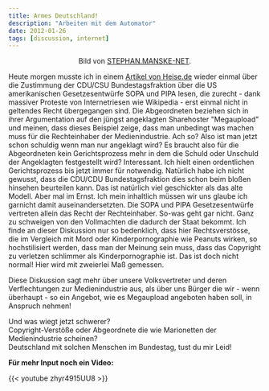 ```yaml
---
title: Armes Deutschland!
description: "Arbeiten mit dem Automator"
date: 2012-01-26
tags: [discussion, internet]
---
```


<center>
	<figure>
		<a href="/assets/images/2012-01-26/vuvuzela.jpg"><img src="/assets/images/2012-01-26/vuvuzela.jpg" alt=""></a>
		<figcaption>Bild von <a href="http://blog.stephan.manske-net.de/uploads/artikel/vuvuverbot.jpg">STEPHAN.MANSKE-NET</a>.</figcaption>
	</figure>
</center>

Heute morgen musste ich in einem [Artikel von
Heise.de](http://www.heise.de/newsticker/meldung/Megaupload-CDU-CSU-verteidigt-Notwendigkeit-von-SOPA-1422056.html) wieder
einmal über die Zustimmung der CDU/CSU Bundestagsfraktion über die US
amerikanischen Gesetzesentwürfe SOPA und PIPA lesen, die zurecht - dank
massiver Proteste von Internetriesen wie Wikipedia - erst einmal nicht
in geltendes Recht übergegangen sind. Die Abgeordneten beziehen sich in
ihrer Argumentation auf den jüngst angeklagten Sharehoster "Megaupload"
und meinen, dass dieses Beispiel zeige, dass man unbedingt was machen
muss für die Rechteinhaber der Medienindustrie. Ach so? Also ist man
jetzt schon schuldig wenn man nur angeklagt wird? Es braucht also für
die Abgeordneten kein Gerichtsprozess mehr in dem die Schuld oder
Unschuld der Angeklagten festgestellt wird? Interessant. Ich hielt einen
ordentlichen Gerichtsprozess bis jetzt immer für notwendig. Natürlich
habe ich nicht gewusst, dass die CDU/CDU Bundestagsfraktion dies schon
beim bloßen hinsehen beurteilen kann. Das ist natürlich viel geschickter
als das alte Modell. Aber mal im Ernst. Ich mein inhaltlich müssen wir
uns glaube ich garnicht damit auseinandersetzten. Die SOPA und PIPA
Gesetzesentwürfe vertreten allein das Recht der Rechteinhaber. So-was
geht gar nicht. Ganz zu schweigen von den Vollmachten die dadurch der
Staat bekommt. Ich finde an dieser Diskussion nur so bedenklich, dass
hier Rechtsverstösse, die im Vergleich mit Mord oder Kinderpornographie
wie Peanuts wirken, so hochstilisiert werden, dass man der Meinung sein
muss, dass das Copyright zu verletzen schlimmer als Kinderpornographie
ist. Das ist doch nicht normal! Hier wird mit zweierlei Maß gemessen.

Diese Diskussion sagt mehr über unsere Volksvertreter und deren
Verflechtungen zur Medienindustrie aus, als über uns Bürger die wir -
wenn überhaupt - so ein Angebot, wie es Megaupload angeboten haben soll,
in Anspruch nehmen!

Und was wiegt jetzt schwerer?<br>
Copyright-Verstöße oder Abgeordnete die wie Marionetten der Medienindustrie scheinen?<br>
Deutschland mit solchen Menschen im Bundestag, tust du mir Leid!
 

**Für mehr Input noch ein Video:**

{{< youtube zhyr4915UU8 >}}